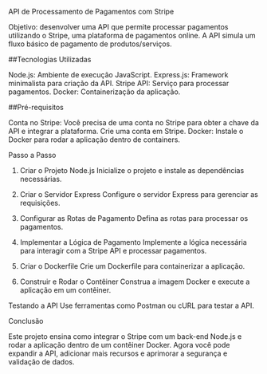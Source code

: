API de Processamento de Pagamentos com Stripe

Objetivo: desenvolver uma API que permite processar pagamentos utilizando o Stripe, uma plataforma de pagamentos online. A API simula um fluxo básico de pagamento de produtos/serviços.


##Tecnologias Utilizadas

Node.js: Ambiente de execução JavaScript.
Express.js: Framework minimalista para criação da API.
Stripe API: Serviço para processar pagamentos.
Docker: Containerização da aplicação.


##Pré-requisitos


Conta no Stripe: Você precisa de uma conta no Stripe para obter a chave da API e integrar a plataforma. Crie uma conta em Stripe.
Docker: Instale o Docker para rodar a aplicação dentro de containers.

Passo a Passo

1. Criar o Projeto Node.js
Inicialize o projeto e instale as dependências necessárias.

2. Criar o Servidor Express
Configure o servidor Express para gerenciar as requisições.

3. Configurar as Rotas de Pagamento
Defina as rotas para processar os pagamentos.

4. Implementar a Lógica de Pagamento
Implemente a lógica necessária para interagir com a Stripe API e processar pagamentos.

5. Criar o Dockerfile
Crie um Dockerfile para containerizar a aplicação.

6. Construir e Rodar o Contêiner
Construa a imagem Docker e execute a aplicação em um contêiner.

Testando a API
Use ferramentas como Postman ou cURL para testar a API.

Conclusão

Este projeto ensina como integrar o Stripe com um back-end Node.js e rodar a aplicação dentro de um contêiner Docker. Agora você pode expandir a API, adicionar mais recursos e aprimorar a segurança e validação de dados.
